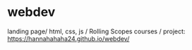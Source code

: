 # webdev
landing page/ html, css, js / Rolling Scopes courses /
project: https://hannahahaha24.github.io/webdev/
